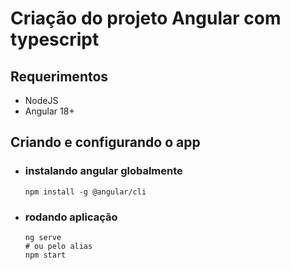 # Criação do projeto Angular com typescript

## Requerimentos
- NodeJS
- Angular 18+

## Criando e configurando o app
- ### instalando angular globalmente
    ```console
    npm install -g @angular/cli
    ```

- ### rodando aplicação
    ```console
    ng serve
    # ou pelo alias
    npm start
    ```